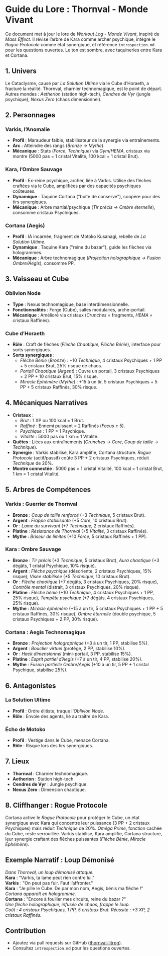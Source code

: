 # Guide du Lore : Thornval - Monde Vivant

Ce document met à jour le lore de *Workout Log - Monde Vivant*, inspiré de *Mass Effect*. Il révise l’arbre de Kara comme archer psychique, intègre le *Rogue Protocole* comme état synergique, et référence `introspection.md` pour les questions ouvertes. Le ton est sombre, avec taquineries entre Kara et Cortana.

## 1. Univers
Le Cataclysme, causé par *La Solution Ultime* via le Cube d’Horaeth, a fracturé la réalité. Thornval, charnier technomagique, est le point de départ. Autres mondes : *Aetherion* (station high-tech), *Cendres de Vyr* (jungle psychique), *Nexus Zero* (chaos dimensionnel).

## 2. Personnages
### Varkis, l’Anomalie
- **Profil** : Maraudeur faible, stabilisateur de la synergie via entraînements.
- **Arc** : Atteindre des rangs (*Bronze → Mythe*).
- **Mécanique** : Stats (*Force*, *Technique*) via *Gym*/*HEMA*, cristaux via montre (5000 pas = 1 cristal Vitalité, 100 kcal = 1 cristal Brut).

### Kara, l’Ombre Sauvage
- **Profil** : Ex-reine psychique, archer, liée à Varkis. Utilise des flèches craftées via le Cube, amplifiées par des capacités psychiques coûteuses.
- **Dynamique** : Taquine Cortana ("boîte de conserve"), coopère pour des tirs synergiques.
- **Mécanique** : Arbre martial/psychique (*Tir précis → Ombre éternelle*), consomme cristaux Psychiques.

### Cortana (Aegis)
- **Profil** : IA incarnée, fragment de Motoko Kusanagi, rebelle de *La Solution Ultime*.
- **Dynamique** : Taquine Kara ("reine du bazar"), guide les flèches via hologrammes.
- **Mécanique** : Arbre technomagique (*Projection holographique → Fusion Ombre/Aegis*), consomme PP.

## 3. Vaisseau et Cube
### Oblivion Node
- **Type** : Nexus technomagique, base interdimensionnelle.
- **Fonctionnalités** : Forge (Cube), salles modulaires, arche-portail.
- **Mécanique** : Amélioré via cristaux (*Crunches* = fragments, *HEMA* = cristaux Raffinés).

### Cube d’Horaeth
- **Rôle** : Craft de flèches (*Flèche Chaotique*, *Flèche Bénie*), interface pour sorts synergiques.
- **Sorts synergiques** :
  - *Flèche Bénie* (*Bronze*) : +10 *Technique*, 4 cristaux Psychiques + 1 PP + 5 cristaux Brut, 25% risque de chaos.
  - *Portail Chaotique* (*Argent*) : Ouvre un portail, 3 cristaux Psychiques + 2 PP + 10 cristaux Brut, 15% risque.
  - *Miracle Éphémère* (*Mythe*) : +15 à un tir, 5 cristaux Psychiques + 5 PP + 5 cristaux Raffinés, 30% risque.

## 4. Mécaniques Narratives
- **Cristaux** :
  - *Brut* : 1 XP ou 100 kcal = 1 Brut.
  - *Raffiné* : Ennemi puissant = 2 Raffinés (*Focus* ≥ 5).
  - *Psychique* : 1 PP = 1 Psychique.
  - *Vitalité* : 5000 pas ou 1 km = 1 Vitalité.
- **Quêtes** : Liées aux entraînements (*Crunches* → *Core*, *Coup de taille* → *Technique*).
- **Synergie** : Varkis stabilise, Kara amplifie, Cortana structure. *Rogue Protocole* (actif/passif) coûte 3 PP + 2 cristaux Psychiques, réduit *Technique* de 20%.
- **Montre connectée** : 5000 pas = 1 cristal Vitalité, 100 kcal = 1 cristal Brut, 1 km = 1 cristal Vitalité.

## 5. Arbres de Compétences
### Varkis : Guerrier de Thornval
- **Bronze** : *Coup de taille renforcé* (+3 *Technique*, 5 cristaux Brut).
- **Argent** : *Frappe stabilisante* (+5 *Core*, 10 cristaux Brut).
- **Or** : *Lame du survivant* (+7 *Technique*, 2 cristaux Raffinés).
- **Platine** : *Résistance de Thornval* (+5 *Vitalité*, 3 cristaux Raffinés).
- **Mythe** : *Briseur de limites* (+10 *Force*, 5 cristaux Raffinés + 1 PP).

### Kara : Ombre Sauvage
- **Bronze** : *Tir précis* (+3 *Technique*, 5 cristaux Brut), *Aura chaotique* (+3 dégâts, 1 cristal Psychique, 10% risque).
- **Argent** : *Flèche psychique* (désoriente, 2 cristaux Psychiques, 15% risque), *Visée stabilisée* (+5 *Technique*, 10 cristaux Brut).
- **Or** : *Flèche chaotique* (+7 dégâts, 3 cristaux Psychiques, 20% risque), *Contrôle mental* (distrait, 3 cristaux Psychiques, 20% risque).
- **Platine** : *Flèche bénie* (+10 *Technique*, 4 cristaux Psychiques + 1 PP, 25% risque), *Tempête psychique* (+7 dégâts, 4 cristaux Psychiques, 25% risque).
- **Mythe** : *Miracle éphémère* (+15 à un tir, 5 cristaux Psychiques + 1 PP + 5 cristaux Raffinés, 30% risque), *Ombre éternelle* (double psychique, 5 cristaux Psychiques + 2 PP, 30% risque).

### Cortana : Aegis Technomagique
- **Bronze** : *Projection holographique* (+3 à un tir, 1 PP, stabilise 5%).
- **Argent** : *Bouclier virtuel* (protège, 2 PP, stabilise 10%).
- **Or** : *Hack dimensionnel* (mini-portail, 3 PP, stabilise 15%).
- **Platine** : *Esprit partiel d’Aegis* (+7 à un tir, 4 PP, stabilise 20%).
- **Mythe** : *Fusion partielle Ombre/Aegis* (+10 à un tir, 5 PP + 1 cristal Psychique, stabilise 25%).

## 6. Antagonistes
### La Solution Ultime
- **Profil** : Ordre élitiste, traque l’*Oblivion Node*.
- **Rôle** : Envoie des agents, lié au traître de Kara.

### Écho de Motoko
- **Profil** : Vestige dans le Cube, menace Cortana.
- **Rôle** : Risque lors des tirs synergiques.

## 7. Lieux
- **Thornval** : Charnier technomagique.
- **Aetherion** : Station high-tech.
- **Cendres de Vyr** : Jungle psychique.
- **Nexus Zero** : Dimension chaotique.

## 8. Cliffhanger : Rogue Protocole
Cortana active le *Rogue Protocole* pour protéger le Cube, un état synergique avec Kara qui concentre leur puissance (3 PP + 2 cristaux Psychiques) mais réduit *Technique* de 20%. *Oméga Prime*, fonction cachée du Cube, reste verrouillée. Varkis stabilise, Kara amplifie, Cortana structure, leur synergie craftant des flèches puissantes (*Flèche Bénie*, *Miracle Éphémère*).

## Exemple Narratif : Loup Démonisé
*Dans Thornval, un loup démonisé attaque.*  
**Kara** : "Varkis, ta lame peut rien contre lui."  
**Varkis** : "On peut pas fuir. Faut l’affronter."  
**Kara** : "Je pille le Cube. De par mon nom, Aegis, bénis ma flèche !"  
*Cortana apparaît en hologramme.*  
**Cortana** : "Encore à fouiller mes circuits, reine du bazar ?"  
*Une flèche holographique, infusée de chaos, frappe le loup.*  
*Coût : 4 cristaux Psychiques, 1 PP, 5 cristaux Brut. Réussite : +3 XP, 2 cristaux Raffinés.*

## Contribution
- Ajoutez via pull requests sur GitHub ([thornval-litrpg](https://github.com/DarkShadowBlood/thornval-litrpg)).
- Consultez `introspection.md` pour les questions ouvertes.